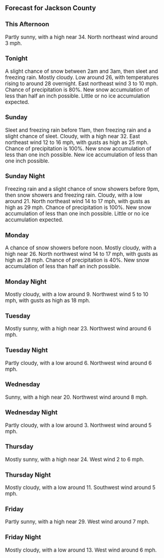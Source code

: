 <div>
   <h2>Forecast for Jackson County</h2>
   <p>
      <div style="font-size:120%">
         <h3>This Afternoon</h3>Partly sunny, with a high near 34. North northeast wind around 3 mph.<br></div>
   </p>
   <p>
      <div style="font-size:120%">
         <h3>Tonight</h3>A slight chance of snow between 2am and 3am, then sleet and freezing rain. Mostly cloudy. Low around 26, with temperatures
         rising to around 28 overnight. East northeast wind 3 to 10 mph. Chance of precipitation is 80%. New snow accumulation of less
         than half an inch possible. Little or no ice accumulation expected.<br></div>
   </p>
   <p>
      <div style="font-size:120%">
         <h3>Sunday</h3>Sleet and freezing rain before 11am, then freezing rain and a slight chance of sleet. Cloudy, with a high near 32. East northeast
         wind 12 to 16 mph, with gusts as high as 25 mph. Chance of precipitation is 100%. New snow accumulation of less than one inch
         possible. New ice accumulation of less than one inch possible.<br></div>
   </p>
   <p>
      <div style="font-size:120%">
         <h3>Sunday Night</h3>Freezing rain and a slight chance of snow showers before 9pm, then snow showers and freezing rain. Cloudy, with a low around
         21. North northeast wind 14 to 17 mph, with gusts as high as 29 mph. Chance of precipitation is 100%. New snow accumulation
         of less than one inch possible. Little or no ice accumulation expected.<br></div>
   </p>
   <p>
      <div style="font-size:120%">
         <h3>Monday</h3>A chance of snow showers before noon. Mostly cloudy, with a high near 26. North northwest wind 14 to 17 mph, with gusts as
         high as 28 mph. Chance of precipitation is 40%. New snow accumulation of less than half an inch possible.<br></div>
   </p>
   <p>
      <div style="font-size:120%">
         <h3>Monday Night</h3>Mostly cloudy, with a low around 9. Northwest wind 5 to 10 mph, with gusts as high as 18 mph.<br></div>
   </p>
   <p>
      <div style="font-size:120%">
         <h3>Tuesday</h3>Mostly sunny, with a high near 23. Northwest wind around 6 mph.<br></div>
   </p>
   <p>
      <div style="font-size:120%">
         <h3>Tuesday Night</h3>Partly cloudy, with a low around 6. Northwest wind around 6 mph.<br></div>
   </p>
   <p>
      <div style="font-size:120%">
         <h3>Wednesday</h3>Sunny, with a high near 20. Northwest wind around 8 mph.<br></div>
   </p>
   <p>
      <div style="font-size:120%">
         <h3>Wednesday Night</h3>Partly cloudy, with a low around 3. Northwest wind around 5 mph.<br></div>
   </p>
   <p>
      <div style="font-size:120%">
         <h3>Thursday</h3>Mostly sunny, with a high near 24. West wind 2 to 6 mph.<br></div>
   </p>
   <p>
      <div style="font-size:120%">
         <h3>Thursday Night</h3>Mostly cloudy, with a low around 11. Southwest wind around 5 mph.<br></div>
   </p>
   <p>
      <div style="font-size:120%">
         <h3>Friday</h3>Partly sunny, with a high near 29. West wind around 7 mph.<br></div>
   </p>
   <p>
      <div style="font-size:120%">
         <h3>Friday Night</h3>Mostly cloudy, with a low around 13. West wind around 6 mph.<br></div>
   </p>
</div>